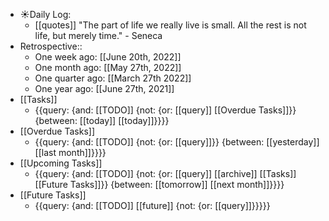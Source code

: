 - ☀️Daily Log:
    - [[quotes]] "The part of life we really live is small. All the rest is not life, but merely time." - Seneca
- Retrospective::
    - One week ago: [[June 20th, 2022]]
    - One month ago: [[May 27th, 2022]]
    - One quarter ago: [[March 27th 2022]]
    - One year ago: [[June 27th, 2021]]
- [[Tasks]]
    - {{query: {and: [[TODO]] {not: {or: [[query]] [[Overdue Tasks]]}} {between: [[today]] [[today]]}}}}
- [[Overdue Tasks]]
    - {{query: {and: [[TODO]] {not: {or: [[query]]}} {between: [[yesterday]] [[last month]]}}}}
- [[Upcoming Tasks]]
    - {{query: {and: [[TODO]] {not: {or: [[query]] [[archive]] [[Tasks]] [[Future Tasks]]}} {between: [[tomorrow]] [[next month]]}}}}
- [[Future Tasks]]
    - {{query: {and: [[TODO]] [[future]] {not: {or: [[query]]}}}}}
